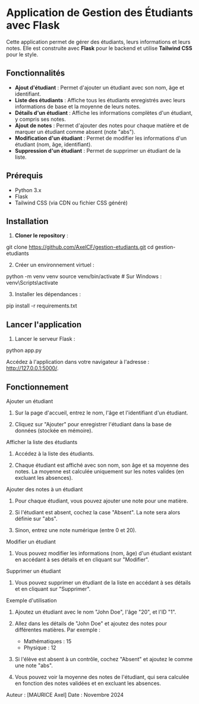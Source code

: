 # Application de Gestion des Étudiants avec Flask

Cette application permet de gérer des étudiants, leurs informations et leurs notes. Elle est construite avec **Flask** pour le backend et utilise **Tailwind CSS** pour le style.

## Fonctionnalités

- **Ajout d'étudiant** : Permet d'ajouter un étudiant avec son nom, âge et identifiant.
- **Liste des étudiants** : Affiche tous les étudiants enregistrés avec leurs informations de base et la moyenne de leurs notes.
- **Détails d'un étudiant** : Affiche les informations complètes d'un étudiant, y compris ses notes.
- **Ajout de notes** : Permet d'ajouter des notes pour chaque matière et de marquer un étudiant comme absent (note "abs").
- **Modification d'un étudiant** : Permet de modifier les informations d'un étudiant (nom, âge, identifiant).
- **Suppression d'un étudiant** : Permet de supprimer un étudiant de la liste.

## Prérequis

- Python 3.x
- Flask
- Tailwind CSS (via CDN ou fichier CSS généré)

## Installation


1. **Cloner le repository** :

git clone https://github.com/AxelCF/gestion-etudiants.git
cd gestion-etudiants


2. Créer un environnement virtuel :

python -m venv venv
source venv/bin/activate  # Sur Windows : venv\Scripts\activate


3. Installer les dépendances :

pip install -r requirements.txt



## Lancer l'application

1. Lancer le serveur Flask :

python app.py

Accédez à l'application dans votre navigateur à l'adresse : http://127.0.0.1:5000/.


## Fonctionnement

Ajouter un étudiant

1. Sur la page d'accueil, entrez le nom, l'âge et l'identifiant d'un étudiant.

2. Cliquez sur "Ajouter" pour enregistrer l'étudiant dans la base de données (stockée en mémoire).


Afficher la liste des étudiants

1. Accédez à la liste des étudiants.

2. Chaque étudiant est affiché avec son nom, son âge et sa moyenne des notes. La moyenne est calculée uniquement sur les notes valides (en excluant les absences).


Ajouter des notes à un étudiant

1. Pour chaque étudiant, vous pouvez ajouter une note pour une matière.

2. Si l'étudiant est absent, cochez la case "Absent". La note sera alors définie sur "abs".

3. Sinon, entrez une note numérique (entre 0 et 20).


Modifier un étudiant

1. Vous pouvez modifier les informations (nom, âge) d'un étudiant existant en accédant à ses détails et en cliquant sur "Modifier".


Supprimer un étudiant

1. Vous pouvez supprimer un étudiant de la liste en accédant à ses détails et en cliquant sur "Supprimer".


Exemple d'utilisation

1. Ajoutez un étudiant avec le nom "John Doe", l'âge "20", et l'ID "1".

2. Allez dans les détails de "John Doe" et ajoutez des notes pour différentes matières. Par exemple :

	- Mathématiques : 15
	- Physique : 12


3. Si l'élève est absent à un contrôle, cochez "Absent" et ajoutez le comme une note "abs".

4. Vous pouvez voir la moyenne des notes de l'étudiant, qui sera calculée en fonction des notes validées et en excluant les absences.


Auteur : [MAURICE Axel]
Date : Novembre 2024

